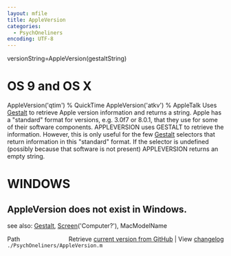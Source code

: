 ```yaml
---
layout: mfile
title: AppleVersion
categories:
  - PsychOneliners
encoding: UTF-8
---
```


versionString=AppleVersion\(gestaltString\)

# OS 9 and OS X

AppleVersion\('qtim'\) % QuickTime
AppleVersion\('atkv'\) % AppleTalk
Uses [Gestalt](/docs/Gestalt) to retrieve Apple version information and returns a string.
Apple has a "standard" format for versions, e.g. 3.0f7 or 8.0.1, that
they use for some of their software components. APPLEVERSION uses GESTALT
to retrieve the information. However, this is only useful for the few
[Gestalt](/docs/Gestalt) selectors that return information in this "standard" format.
If the selector is undefined \(possibly because that software is
not present\) APPLEVERSION returns an empty string.

# WINDOWS

AppleVersion does not exist in Windows.
----

see also: [Gestalt](/docs/Gestalt), [Screen](/docs/Screen)\('Computer?'\), MacModelName


<div class="code_header" style="text-align:right;">
  <span style="float:left;">Path&nbsp;&nbsp;</span> <span class="counter">Retrieve <a href=
  "https://raw.github.com/Psychtoolbox-3/Psychtoolbox-3/beta/./PsychOneliners/AppleVersion.m">current version from GitHub</a> | View <a href=
  "https://github.com/Psychtoolbox-3/Psychtoolbox-3/commits/beta/./PsychOneliners/AppleVersion.m">changelog</a></span>
</div>
<div class="code">
  <code>./PsychOneliners/AppleVersion.m</code>
</div>
